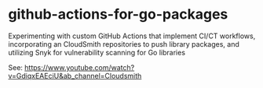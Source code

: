 # github-actions-for-go-packages
Experimenting with custom GitHub Actions that implement CI/CT workflows, incorporating an CloudSmith repositories to push library packages, and utilizing Snyk for vulnerability scanning for Go libraries

See: https://www.youtube.com/watch?v=GdiqxEAEciU&ab_channel=Cloudsmith
